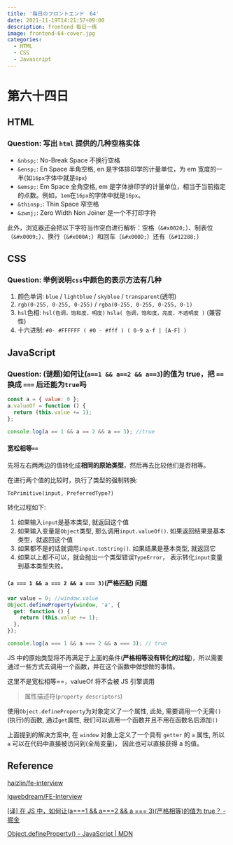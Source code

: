 ```yaml
---
title: '毎日のフロントエンド　64'
date: 2021-11-19T14:21:57+09:00
description: frontend 每日一练
image: frontend-64-cover.jpg
categories:
  - HTML
  - CSS
  - Javascript
---
```


# 第六十四日

## HTML

### **Question:** 写出 `html` 提供的几种空格实体

- `&nbsp;`: No-Break Space 不换行空格
- `&ensp;`: En Space 半角空格, en 是字体排印学的计量单位，为 em 宽度的一半(如`16px`字体中就是`8px`)
- `&emsp;`: Em Space 全角空格, em 是字体排印学的计量单位，相当于当前指定的点数。例如，`1em`在`16px`的字体中就是`16px`。
- `&thinsp;`: Thin Space 窄空格
- `&zwnj;`: Zero Width Non Joiner 是一个不打印字符

此外，浏览器还会把以下字符当作空白进行解析：空格（`&#x0020;`）、制表位（`&#x0009;`）、换行（`&#x000A;`）和回车（`&#x000D;`）还有（`&#12288;`）

## CSS

### **Question:** 举例说明`css`中颜色的表示方法有几种

1. 颜色单词: `blue` / `lightblue` / `skyblue` / `transparent`(透明)
2. `rgb(0-255, 0-255, 0-255)` / `rgba(0-255, 0-255, 0-255, 0-1)`
3. `hsl`色相: `hsl(色调，饱和度，明度)` `hsla( 色调，饱和度，亮度，不透明度 )` (兼容性)
4. 十六进制: `#0- #FFFFFF ( #0 - #fff ) ( 0-9 a-f | [A-F] )`

## JavaScript

### **Question:** (谜题)如何让(`a==1 && a==2 && a==3`)的值为 true，把 `==` 换成 `===` 后还能为`true`吗

```js
const a = { value: 0 };
a.valueOf = function () {
  return (this.value += 1);
};

console.log(a == 1 && a == 2 && a == 3); //true
```

#### 宽松相等`==`

先将左右两两边的值转化成**相同的原始类型**，然后再去比较他们是否相等。

在进行两个值的比较时，执行了类型的强制转换:

`ToPrimitive(input, PreferredType?)`

转化过程如下:

1. 如果输入`input`是基本类型, 就返回这个值
2. 如果输入变量是`Object`类型, 那么调用`input.valueOf()`. 如果返回结果是基本类型，就返回这个值
3. 如果都不是的话就调用`input.toString()`. 如果结果是基本类型, 就返回它
4. 如果以上都不可以，就会抛出一个类型错误`TypeError`， 表示转化`input`变量到基本类型失败。

#### `(a === 1 && a === 2 && a === 3)`(严格匹配) 问题

```js
var value = 0; //window.value
Object.defineProperty(window, 'a', {
  get: function () {
    return (this.value += 1);
  },
});

console.log(a === 1 && a === 2 && a === 3); // true
```

JS 中的原始类型将不再满足于上面的条件(**严格相等没有转化的过程**)，所以需要通过一些方式去调用一个函数，并在这个函数中做想做的事情。

这里不是宽松相等==，valueOf 将不会被 JS 引擎调用

> 属性描述符(`property descriptors`)

使用`Object.defineProperty`为对象定义了一个属性, 此处, 需要调用一个无需`()`(执行)的函数, 通过`get`属性, 我们可以调用一个函数并且不用在函数名后添加`()`

上面提到的解决方案中, 在 `window` 对象上定义了一个具有 `getter` 的 `a` 属性, 所以 `a` 可以在代码中直接被访问到(全局变量)， 因此也可以直接获得 a 的值。

## Reference

[haizlin/fe-interview](https://github.com/haizlin/fe-interview)

[lgwebdream/FE-Interview ](https://github.com/lgwebdream/FE-Interview)

[[译] 在 JS 中，如何让(a===1 && a===2 && a === 3)(严格相等)的值为 true？ - 掘金](https://juejin.cn/post/6844903725442531341)

[Object.defineProperty() - JavaScript | MDN](https://developer.mozilla.org/zh-CN/docs/Web/JavaScript/Reference/Global_Objects/Object/defineProperty)
